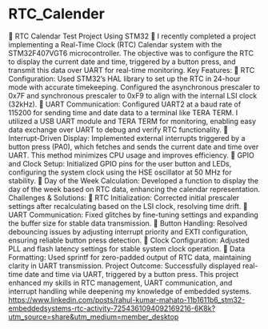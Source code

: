 # RTC_Calender
🚀 RTC Calendar Test Project Using STM32 🚀
I recently completed a project implementing a Real-Time Clock (RTC) Calendar system with the STM32F407VGT6 microcontroller. The objective was to configure the RTC to display the current date and time, triggered by a button press, and transmit this data over UART for real-time monitoring.
Key Features:
🔹 RTC Configuration:
Used STM32’s HAL library to set up the RTC in 24-hour mode with accurate timekeeping.
Configured the asynchronous prescaler to 0x7F and synchronous prescaler to 0xF9 to align with the internal LSI clock (32kHz).
🔹 UART Communication:
Configured UART2 at a baud rate of 115200 for sending time and date data to a terminal like TERA TERM.
I utilized a USB UART module and TERA TERM for monitoring, enabling easy data exchange over UART to debug and verify RTC functionality.
🔹 Interrupt-Driven Display:
Implemented external interrupts triggered by a button press (PA0), which fetches and sends the current date and time over UART.
This method minimizes CPU usage and improves efficiency.
🔹 GPIO and Clock Setup:
Initialized GPIO pins for the user button and LEDs, configuring the system clock using the HSE oscillator at 50 MHz for stability.
🔹 Day of the Week Calculation:
Developed a function to display the day of the week based on RTC data, enhancing the calendar representation.
Challenges & Solutions:
🔧 RTC Initialization:
Corrected initial prescaler settings after recalculating based on the LSI clock, resolving time drift.
🔧 UART Communication:
Fixed glitches by fine-tuning settings and expanding the buffer size for stable data transmission.
🔧 Button Handling:
Resolved debouncing issues by adjusting interrupt priority and EXTI configuration, ensuring reliable button press detection.
🔧 Clock Configuration:
Adjusted PLL and flash latency settings for stable system clock operation.
🔧 Data Formatting:
Used sprintf for zero-padded output of RTC data, maintaining clarity in UART transmission.
Project Outcome:
Successfully displayed real-time date and time via UART, triggered by a button press. This project enhanced my skills in RTC management, UART communication, and interrupt handling while deepening my knowledge of embedded systems.
https://www.linkedin.com/posts/rahul-kumar-mahato-11b1611b6_stm32-embeddedsystems-rtc-activity-7254361094092169216-6K8k?utm_source=share&utm_medium=member_desktop
